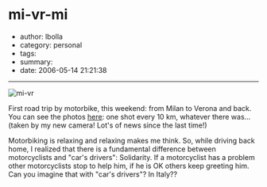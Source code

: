 # mi-vr-mi

- author: lbolla
- category: personal
- tags:
- summary: 
- date: 2006-05-14 21:21:38

----------------

![mi-vr][1]

First road trip by motorbike, this weekend: from Milan to Verona and back. You
can see the photos [here][2]: one shot every 10 km, whatever there was...
(taken by my new camera! Lot's of news since the last time!)

Motorbiking is
relaxing and relaxing makes me think. So, while driving back home, I realized
that there is a fundamental difference between motorcyclists and "car's
drivers": Solidarity. If a motorcyclist has a problem other motorcyclists stop
to help him, if he is OK others keep greeting him. Can you imagine that with
"car's drivers"? In Italy??

   [1]: http://static.flickr.com/56/146087373_8241e23cec.jpg?v=0
   [2]: http://www.flickr.com/photos/lbolla/sets/72057594134326503/ (mi-vr)
